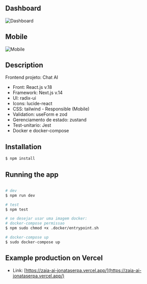 ## Dashboard

![Dashboard](https://cdn.discordapp.com/attachments/1083115321935798314/1191823481407537312/image.png?ex=65a6d71c&is=6594621c&hm=5ae8d96a9454e7c3d241b1ebbb3153be947cd1831276432949f98bdb3aba6170&)

## Mobile

![Mobile](https://cdn.discordapp.com/attachments/1083115321935798314/1189614452933414932/image.png?ex=659ecdcb&is=658c58cb&hm=3993f285de8f870230e2087968c2fa4f93628832b946fcb9e1296575ac9e58fd&)

## Description

Frontend projeto: Chat AI
- Front: React.js v.18
- Framework: Next.js v.14
- UI: radix-ui
- Icons: lucide-react
- CSS: tailwind - Responsible (Mobile)
- Validation: useForm e zod
- Gerenciamento de estado: zustand
- Test-unitario: Jest 
- Docker e docker-compose

## Installation

```bash
$ npm install
```

## Running the app

```bash

# dev
$ npm run dev

# test
$ npm test

# se desejar usar uma imagem docker: 
# docker-compose permissao
$ npm sudo chmod +x .docker/entrypoint.sh

# docker-compose up
$ sudo docker-compose up

```

## Example production on Vercel

- Link: [https://zaia-ai-jonataserpa.vercel.app/](https://zaia-ai-jonataserpa.vercel.app/)
